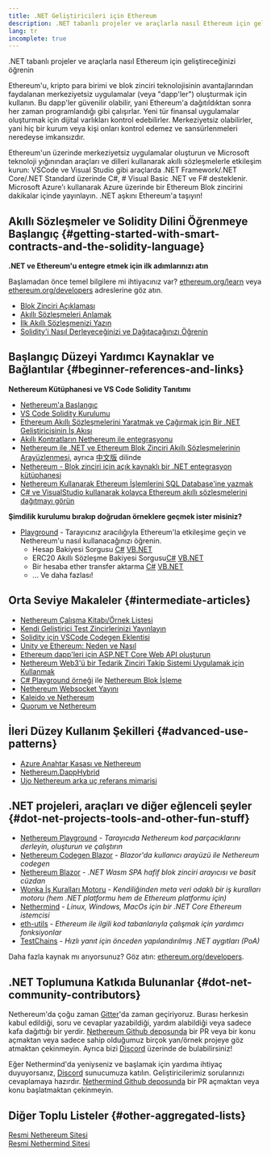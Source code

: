 ```yaml
---
title: .NET Geliştiricileri için Ethereum
description: .NET tabanlı projeler ve araçlarla nasıl Ethereum için geliştireceğinizi öğrenin
lang: tr
incomplete: true
---
```


<div class="featured">.NET tabanlı projeler ve araçlarla nasıl Ethereum için geliştireceğinizi öğrenin</div>

Ethereum'u, kripto para birimi ve blok zinciri teknolojisinin avantajlarından faydalanan merkeziyetsiz uygulamalar (veya "dapp'ler") oluşturmak için kullanın. Bu dapp'ler güvenilir olabilir, yani Ethereum'a dağıtıldıktan sonra her zaman programlandığı gibi çalışırlar. Yeni tür finansal uygulamalar oluşturmak için dijital varlıkları kontrol edebilirler. Merkeziyetsiz olabilirler, yani hiç bir kurum veya kişi onları kontrol edemez ve sansürlenmeleri neredeyse imkansızdır.

Ethereum'un üzerinde merkeziyetsiz uygulamalar oluşturun ve Microsoft teknoloji yığınından araçları ve dilleri kullanarak akıllı sözleşmelerle etkileşim kurun: VSCode ve Visual Studio gibi araçlarda .NET Framework/.NET Core/.NET Standard üzerinde C#, # Visual Basic .NET ve F# desteklenir. Microsoft Azure'ı kullanarak Azure üzerinde bir Ethereum Blok zincirini dakikalar içinde yayınlayın. .NET aşkını Ethereum'a taşıyın!

## Akıllı Sözleşmeler ve Solidity Dilini Öğrenmeye Başlangıç {#getting-started-with-smart-contracts-and-the-solidity-language}

**.NET ve Ethereum'u entegre etmek için ilk adımlarınızı atın**

Başlamadan önce temel bilgilere mi ihtiyacınız var? [ethereum.org/learn](/learn/) veya [ethereum.org/developers](/developers/) adreslerine göz atın.

- [Blok Zinciri Açıklaması](https://kauri.io/article/d55684513211466da7f8cc03987607d5/blockchain-explained)
- [Akıllı Sözleşmeleri Anlamak](https://kauri.io/article/e4f66c6079e74a4a9b532148d3158188/ethereum-101-part-5-the-smart-contract)
- [İlk Akıllı Sözleşmenizi Yazın](https://kauri.io/article/124b7db1d0cf4f47b414f8b13c9d66e2/remix-ide-your-first-smart-contract)
- [Solidity'i Nasıl Derleyeceğinizi ve Dağıtacağınızı Öğrenin](https://kauri.io/article/973c5f54c4434bb1b0160cff8c695369/understanding-smart-contract-compilation-and-deployment)

## Başlangıç Düzeyi Yardımcı Kaynaklar ve Bağlantılar {#beginner-references-and-links}

**Nethereum Kütüphanesi ve VS Code Solidity Tanıtımı**

- [Nethereum'a Başlangıç](https://docs.nethereum.com/en/latest/getting-started/)
- [VS Code Solidity Kurulumu](https://marketplace.visualstudio.com/items?itemName=JuanBlanco.solidity)
- [Ethereum Akıllı Sözleşmelerini Yaratmak ve Çağırmak için Bir .NET Geliştiricisinin İş Akışı](https://medium.com/coinmonks/a-net-developers-workflow-for-creating-and-calling-ethereum-smart-contracts-44714f191db2)
- [Akıllı Kontratların Nethereum ile entegrasyonu](https://kauri.io/#collections/Getting%20Started/smart-contracts-integration-with-nethereum/#smart-contracts-integration-with-nethereumm)
- [Nethereum ile .NET ve Ethereum Blok Zinciri Akıllı Sözleşmelerinin Arayüzlenmesi](https://medium.com/my-blockchain-development-daily-journey/interfacing-net-and-ethereum-blockchain-smart-contracts-with-nethereum-2fa3729ac933), ayrıca [中文版](https://medium.com/my-blockchain-development-daily-journey/%E4%BD%BF%E7%94%A8nethereum%E9%80%A3%E6%8E%A5-net%E5%92%8C%E4%BB%A5%E5%A4%AA%E7%B6%B2%E5%8D%80%E5%A1%8A%E9%8F%88%E6%99%BA%E8%83%BD%E5%90%88%E7%B4%84-4a96d35ad1e1) dilinde
- [Nethereum - Blok zinciri için açık kaynaklı bir .NET entegrasyon kütüphanesi](https://kauri.io/#collections/a%20hackathon%20survival%20guide/nethereum-an-open-source-.net-integration-library/)
- [Nethereum Kullanarak Ethereum İşlemlerini SQL Database'ine yazmak](https://medium.com/coinmonks/writing-ethereum-transactions-to-sql-database-using-nethereum-fd94e0e4fa36)
- [C# ve VisualStudio kullanarak kolayca Ethereum akıllı sözleşmelerini dağıtmayı görün](https://koukia.ca/deploy-ethereum-smart-contracts-using-c-and-visualstudio-5be188ae928c)

**Şimdilik kurulumu bırakıp doğrudan örneklere geçmek ister misiniz?**

- [Playground](http://playground.nethereum.com/) - Tarayıcınız aracılığıyla Ethereum'la etkileşime geçin ve Nethereum'u nasıl kullanacağınızı öğrenin.
  - Hesap Bakiyesi Sorgusu [C#](http://playground.nethereum.com/csharp/id/1001) [VB.NET](http://playground.nethereum.com/vb/id/2001)
  - ERC20 Akıllı Sözleşme Bakiyesi Sorgusu[C#](http://playground.nethereum.com/csharp/id/1005) [VB.NET](http://playground.nethereum.com/vb/id/2004)
  - Bir hesaba ether transfer aktarma [C#](http://playground.nethereum.com/csharp/id/1003) [VB.NET](http://playground.nethereum.com/vb/id/2003)
  - ... Ve daha fazlası!

## Orta Seviye Makaleler {#intermediate-articles}

- [Nethereum Çalışma Kitabı/Örnek Listesi](http://docs.nethereum.com/en/latest/Nethereum.Workbooks/docs/)
- [Kendi Geliştirici Test Zincirlerinizi Yayınlayın](https://github.com/Nethereum/Testchains)
- [Solidity için VSCode Codegen Eklentisi](https://docs.nethereum.com/en/latest/nethereum-codegen-vscodesolidity/)
- [Unity ve Ethereum: Neden ve Nasıl](https://www.raywenderlich.com/5509-unity-and-ethereum-why-and-how)
- [Ethereum dapp'leri için ASP.NET Core Web API oluşturun](https://tech-mint.com/blockchain/create-asp-net-core-web-api-for-ethereum-dapps/)
- [Nethereum Web3'ü bir Tedarik Zinciri Takip Sistemi Uygulamak için Kullanmak](http://blog.pomiager.com/post/using-nethereum-web3-to-implement-a-supply-chain-traking-system4)
- [C# Playground örneği](http://playground.nethereum.com/csharp/id/1025) ile [Nethereum Blok İşleme](https://nethereum.readthedocs.io/en/latest/nethereum-block-processing-detail/)
- [Nethereum Websocket Yayını](https://nethereum.readthedocs.io/en/latest/nethereum-subscriptions-streaming/)
- [Kaleido ve Nethereum](https://kaleido.io/kaleido-and-nethereum/)
- [Quorum ve Nethereum](https://github.com/Nethereum/Nethereum/blob/master/src/Nethereum.Quorum/README.md)

## İleri Düzey Kullanım Şekilleri {#advanced-use-patterns}

- [Azure Anahtar Kasası ve Nethereum](https://github.com/Azure-Samples/bc-community-samples/tree/master/akv-nethereum)
- [Nethereum.DappHybrid](https://github.com/Nethereum/Nethereum.DappHybrid)
- [Ujo Nethereum arka uç referans mimarisi](https://docs.nethereum.com/en/latest/nethereum-ujo-backend-sample/)

## .NET projeleri, araçları ve diğer eğlenceli şeyler {#dot-net-projects-tools-and-other-fun-stuff}

- [Nethereum Playground](http://playground.nethereum.com/) - _Tarayıcıda Nethereum kod parçacıklarını derleyin, oluşturun ve çalıştırın_
- [Nethereum Codegen Blazor](https://github.com/Nethereum/Nethereum.CodeGen.Blazor) - _Blazor'da kullanıcı arayüzü ile Nethereum codegen_
- [Nethereum Blazor](https://github.com/Nethereum/NethereumBlazor) - _.NET Wasm SPA hafif blok zinciri arayıcısı ve basit cüzdan_
- [Wonka İş Kuralları Motoru](https://docs.nethereum.com/en/latest/wonka/) - _Kendiliğinden meta veri odaklı bir iş kuralları motoru (hem .NET platformu hem de Ethereum platformu için)_
- [Nethermind](https://github.com/NethermindEth/nethermind) - _Linux, Windows, MacOs için bir .NET Core Ethereum istemcisi_
- [eth-utils](https://github.com/ethereum/eth-utils/) - _Ethereum ile ilgili kod tabanlarıyla çalışmak için yardımcı fonksiyonlar_
- [TestChains](https://github.com/Nethereum/TestChains) - _Hızlı yanıt için önceden yapılandırılmış .NET aygıtları (PoA)_

Daha fazla kaynak mı arıyorsunuz? Göz atın: [ethereum.org/developers](/developers/).

## .NET Toplumuna Katkıda Bulunanlar {#dot-net-community-contributors}

Nethereum'da çoğu zaman [Gitter](https://gitter.im/Nethereum/Nethereum)'da zaman geçiriyoruz. Burası herkesin kabul edildiği, soru ve cevaplar yazabildiği, yardım alabildiği veya sadece kafa dağıttığı bir yerdir. [Nethereum Github deposunda](https://github.com/Nethereum) bir PR veya bir konu açmaktan veya sadece sahip olduğumuz birçok yan/örnek projeye göz atmaktan çekinmeyin. Ayrıca bizi [Discord](https://discord.gg/jQPrR58FxX) üzerinde de bulabilirsiniz!

Eğer Nethermind'da yeniyseniz ve başlamak için yardıma ihtiyaç duyuyorsanız, [Discord](http://discord.gg/PaCMRFdvWT) sunucumuza katılın. Geliştiricilerimiz sorularınızı cevaplamaya hazırdır. [Nethermind Github deposunda](https://github.com/NethermindEth/nethermind) bir PR açmaktan veya konu başlatmaktan çekinmeyin.

## Diğer Toplu Listeler {#other-aggregated-lists}

[Resmi Nethereum Sitesi](https://nethereum.com/)  
[Resmi Nethermind Sitesi](https://nethermind.io/)
